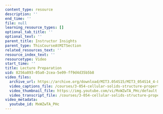 ```yaml
---
content_type: resource
description: ''
end_time: ''
file: null
learning_resource_types: []
optional_tab_title: ''
optional_text: ''
parent_title: Instructor Insights
parent_type: ThisCourseAtMITSection
related_resources_text: ''
resource_index_text: ''
resourcetype: Video
start_time: ''
title: Lecture Preparation
uid: 8256a893-05a0-2cea-5e09-ff9d4d35b5b8
video_files:
  archive_url: https://archive.org/download/MIT3.054S15/MIT3_054S14_4-LecturePreparation_300k.mp4
  video_captions_file: /courses/3-054-cellular-solids-structure-properties-and-applications-spring-2015/f681af0f1db15da6ab8aa2218fd2ddbf_MxWZwTA_PHc.vtt
  video_thumbnail_file: https://img.youtube.com/vi/MxWZwTA_PHc/default.jpg
  video_transcript_file: /courses/3-054-cellular-solids-structure-properties-and-applications-spring-2015/38175e6a535b6f181defa387b61cde64_MxWZwTA_PHc.pdf
video_metadata:
  youtube_id: MxWZwTA_PHc
---
```


